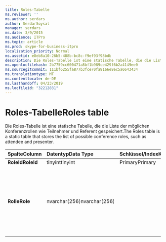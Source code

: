 ```yaml
---
title: Roles-Tabelle
ms.reviewer: ''
ms.author: serdars
author: SerdarSoysal
manager: serdars
ms.date: 3/9/2015
ms.audience: ITPro
ms.topic: article
ms.prod: skype-for-business-itpro
localization_priority: Normal
ms.assetid: e8eb8a10-26b5-488b-bc8c-f9ef93f98bdb
description: Die Roles-Tabelle ist eine statische Tabelle, die die Liste der möglichen Konferenzrollen wie Teilnehmer und Referent gespeichert.
ms.openlocfilehash: 2b7759cc600471a8bf1b989ce429f6b2a4149ee0
ms.sourcegitcommit: 111bf6255fa877b3fce70fa8166e8ec5a6643434
ms.translationtype: MT
ms.contentlocale: de-DE
ms.lasthandoff: 04/23/2019
ms.locfileid: "32212831"
---
```

# <a name="roles-table"></a><span data-ttu-id="0cdb8-103">Roles-Tabelle</span><span class="sxs-lookup"><span data-stu-id="0cdb8-103">Roles table</span></span>
 
<span data-ttu-id="0cdb8-104">Die Roles-Tabelle ist eine statische Tabelle, die die Liste der möglichen Konferenzrollen wie Teilnehmer und Referent gespeichert.</span><span class="sxs-lookup"><span data-stu-id="0cdb8-104">The Roles table is a static table that stores the list of possible conference roles, such as attendee and presenter.</span></span>
  
|<span data-ttu-id="0cdb8-105">**Spalte**</span><span class="sxs-lookup"><span data-stu-id="0cdb8-105">**Column**</span></span>|<span data-ttu-id="0cdb8-106">**Datentyp**</span><span class="sxs-lookup"><span data-stu-id="0cdb8-106">**Data Type**</span></span>|<span data-ttu-id="0cdb8-107">**Schlüssel/Index**</span><span class="sxs-lookup"><span data-stu-id="0cdb8-107">**Key/Index**</span></span>|<span data-ttu-id="0cdb8-108">**Details**</span><span class="sxs-lookup"><span data-stu-id="0cdb8-108">**Details**</span></span>|
|:-----|:-----|:-----|:-----|
|<span data-ttu-id="0cdb8-109">**RoleId**</span><span class="sxs-lookup"><span data-stu-id="0cdb8-109">**RoleId**</span></span> <br/> |<span data-ttu-id="0cdb8-110">tinyint</span><span class="sxs-lookup"><span data-stu-id="0cdb8-110">tinyint</span></span>  <br/> |<span data-ttu-id="0cdb8-111">Primary</span><span class="sxs-lookup"><span data-stu-id="0cdb8-111">Primary</span></span>  <br/> ||
|<span data-ttu-id="0cdb8-112">**Rolle**</span><span class="sxs-lookup"><span data-stu-id="0cdb8-112">**Role**</span></span> <br/> |<span data-ttu-id="0cdb8-113">nvarchar(256)</span><span class="sxs-lookup"><span data-stu-id="0cdb8-113">nvarchar(256)</span></span>  <br/> || <span data-ttu-id="0cdb8-114">Zulässige Werte:</span><span class="sxs-lookup"><span data-stu-id="0cdb8-114">Allowed values:</span></span> <br/>  <span data-ttu-id="0cdb8-115">0 – unbekannt</span><span class="sxs-lookup"><span data-stu-id="0cdb8-115">0 - Unknown</span></span> <br/>  <span data-ttu-id="0cdb8-116">1 – Referent</span><span class="sxs-lookup"><span data-stu-id="0cdb8-116">1 - Presenter</span></span> <br/>  <span data-ttu-id="0cdb8-117">2 - Teilnehmer</span><span class="sxs-lookup"><span data-stu-id="0cdb8-117">2 - Attendee</span></span> <br/> |
   

